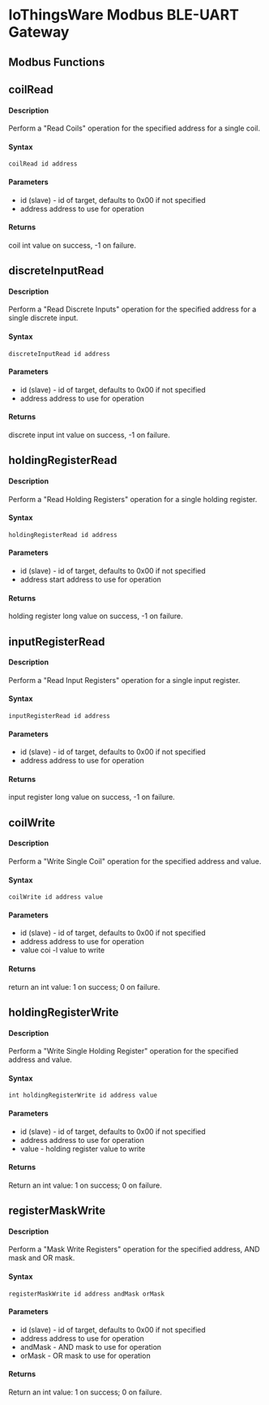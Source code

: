 # IoThingsWare Modbus BLE-UART Gateway

## Modbus Functions

## coilRead

#### Description

Perform a "Read Coils" operation for the specified address for a single coil.

#### Syntax

``
coilRead id address
``

#### Parameters
- id (slave) - id of target, defaults to 0x00 if not specified
- address address to use for operation


#### Returns
coil int value on success, -1 on failure.

## discreteInputRead

#### Description

Perform a "Read Discrete Inputs" operation for the specified address for a single discrete input.

#### Syntax

``
discreteInputRead id address
``

#### Parameters
- id (slave) - id of target, defaults to 0x00 if not specified
- address address to use for operation


#### Returns
discrete input int value on success, -1 on failure.

## holdingRegisterRead

#### Description

Perform a "Read Holding Registers" operation for a single holding register.

#### Syntax

``
holdingRegisterRead id address
``

#### Parameters

- id (slave) - id of target, defaults to 0x00 if not specified
- address start address to use for operation

#### Returns
holding register long value on success, -1 on failure.

## inputRegisterRead

#### Description

Perform a "Read Input Registers" operation for a single input register.

#### Syntax

``
inputRegisterRead id address
``

#### Parameters
- id (slave) - id of target, defaults to 0x00 if not specified
- address address to use for operation


#### Returns
input register long value on success, -1 on failure.

## coilWrite

#### Description

Perform a "Write Single Coil" operation for the specified address and value.

#### Syntax

``
coilWrite id address value
``

#### Parameters
- id (slave) - id of target, defaults to 0x00 if not specified
- address address to use for operation
- value coi -l value to write


#### Returns
return an int value: 1 on success; 0 on failure.

## holdingRegisterWrite

#### Description

Perform a "Write Single Holding Register" operation for the specified address and value.

#### Syntax

``
int holdingRegisterWrite id address value
``

#### Parameters
- id (slave) - id of target, defaults to 0x00 if not specified
- address address to use for operation
- value - holding register value to write


#### Returns
Return an int value: 1 on success; 0 on failure.

## registerMaskWrite

#### Description

Perform a "Mask Write Registers" operation for the specified address, AND mask and OR mask.

#### Syntax

``
registerMaskWrite id address andMask orMask
``

#### Parameters
- id (slave) - id of target, defaults to 0x00 if not specified
- address address to use for operation
- andMask - AND mask to use for operation
- orMask - OR mask to use for operation


#### Returns
Return an int value: 1 on success; 0 on failure.
